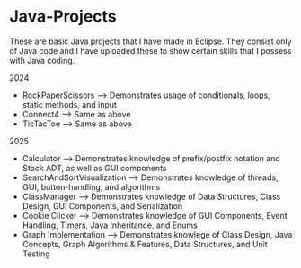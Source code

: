 # Java-Projects
These are basic Java projects that I have made in Eclipse. They consist only of Java code and I have uploaded these to show certain skills that I possess with Java coding. 

2024

* RockPaperScissors --> Demonstrates usage of conditionals, loops, static methods, and input
* Connect4 --> Same as above
* TicTacToe --> Same as above

2025

* Calculator --> Demonstrates knowledge of prefix/postfix notation and Stack ADT, as well as GUI components
* SearchAndSortVisualization --> Demonstrates knowledge of threads, GUI, button-handling, and algorithms
* ClassManager --> Demonstrates knowledge of Data Structures, Class Design, GUI Components, and Serialization
* Cookie Clicker --> Demonstrates knowledge of GUI Components, Event Handling, Timers, Java Inheritance, and Enums
* Graph Implementation --> Demonstrates knowlege of Class Design, Java Concepts, Graph Algorithms & Features, Data Structures, and Unit Testing
